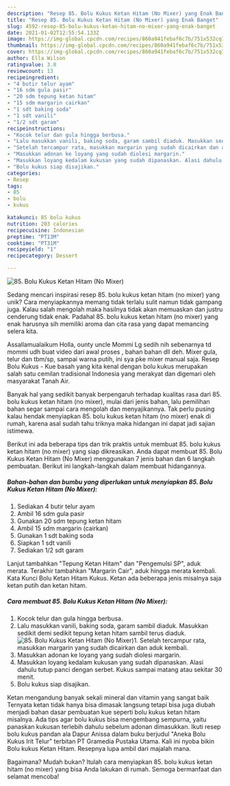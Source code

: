 ```yaml
---
description: "Resep 85. Bolu Kukus Ketan Hitam (No Mixer) yang Enak Banget"
title: "Resep 85. Bolu Kukus Ketan Hitam (No Mixer) yang Enak Banget"
slug: 4592-resep-85-bolu-kukus-ketan-hitam-no-mixer-yang-enak-banget
date: 2021-01-02T12:55:54.133Z
image: https://img-global.cpcdn.com/recipes/860a941febaf6c7b/751x532cq70/85-bolu-kukus-ketan-hitam-no-mixer-foto-resep-utama.jpg
thumbnail: https://img-global.cpcdn.com/recipes/860a941febaf6c7b/751x532cq70/85-bolu-kukus-ketan-hitam-no-mixer-foto-resep-utama.jpg
cover: https://img-global.cpcdn.com/recipes/860a941febaf6c7b/751x532cq70/85-bolu-kukus-ketan-hitam-no-mixer-foto-resep-utama.jpg
author: Ella Wilson
ratingvalue: 3.8
reviewcount: 13
recipeingredient:
- "4 butir telur ayam"
- "16 sdm gula pasir"
- "20 sdm tepung ketan hitam"
- "15 sdm margarin cairkan"
- "1 sdt baking soda"
- "1 sdt vanili"
- "1/2 sdt garam"
recipeinstructions:
- "Kocok telur dan gula hingga berbusa."
- "Lalu masukkan vanili, baking soda, garam sambil diaduk. Masukkan sedikit demi sedikit tepung ketan hitam sambil terus diaduk."
- "Setelah tercampur rata, masukkan margarin yang sudah dicairkan dan aduk kembali."
- "Masukkan adonan ke loyang yang sudah diolesi margarin."
- "Masukkan loyang kedalam kukusan yang sudah dipanaskan. Alasi dahulu tutup panci dengan serbet. Kukus sampai matang atau sekitar 30 menit."
- "Bolu kukus siap disajikan."
categories:
- Resep
tags:
- 85
- bolu
- kukus

katakunci: 85 bolu kukus 
nutrition: 203 calories
recipecuisine: Indonesian
preptime: "PT13M"
cooktime: "PT31M"
recipeyield: "1"
recipecategory: Dessert

---
```



![85. Bolu Kukus Ketan Hitam (No Mixer)](https://img-global.cpcdn.com/recipes/860a941febaf6c7b/751x532cq70/85-bolu-kukus-ketan-hitam-no-mixer-foto-resep-utama.jpg)

Sedang mencari inspirasi resep 85. bolu kukus ketan hitam (no mixer) yang unik? Cara menyiapkannya memang tidak terlalu sulit namun tidak gampang juga. Kalau salah mengolah maka hasilnya tidak akan memuaskan dan justru cenderung tidak enak. Padahal 85. bolu kukus ketan hitam (no mixer) yang enak harusnya sih memiliki aroma dan cita rasa yang dapat memancing selera kita.

Assallamualaikum Holla, ounty uncle Mommi Lg sedih nih sebenarnya td mommi udh buat video dari awal proses , bahan bahan dll deh. Mixer gula, telur dan tbm/sp, sampai warna putih, ini sya pke mixer manual saja. Resep Bolu Kukus - Kue basah yang kita kenal dengan bolu kukus merupakan salah satu cemilan tradisional Indonesia yang merakyat dan digemari oleh masyarakat Tanah Air.

Banyak hal yang sedikit banyak berpengaruh terhadap kualitas rasa dari 85. bolu kukus ketan hitam (no mixer), mulai dari jenis bahan, lalu pemilihan bahan segar sampai cara mengolah dan menyajikannya. Tak perlu pusing kalau hendak menyiapkan 85. bolu kukus ketan hitam (no mixer) enak di rumah, karena asal sudah tahu triknya maka hidangan ini dapat jadi sajian istimewa.


Berikut ini ada beberapa tips dan trik praktis untuk membuat 85. bolu kukus ketan hitam (no mixer) yang siap dikreasikan. Anda dapat membuat 85. Bolu Kukus Ketan Hitam (No Mixer) menggunakan 7 jenis bahan dan 6 langkah pembuatan. Berikut ini langkah-langkah dalam membuat hidangannya.

<!--inarticleads1-->

##### Bahan-bahan dan bumbu yang diperlukan untuk menyiapkan 85. Bolu Kukus Ketan Hitam (No Mixer):

1. Sediakan 4 butir telur ayam
1. Ambil 16 sdm gula pasir
1. Gunakan 20 sdm tepung ketan hitam
1. Ambil 15 sdm margarin (cairkan)
1. Gunakan 1 sdt baking soda
1. Siapkan 1 sdt vanili
1. Sediakan 1/2 sdt garam


Lanjut tambahkan &#34;Tepung Ketan Hitam&#34; dan &#34;Pengemulsi SP&#34;, aduk merata. Terakhir tambahkan &#34;Margarin Cair&#34;, aduk hingga merata kembali. Kata Kunci Bolu Ketan Hitam Kukus. Ketan ada beberapa jenis misalnya saja ketan putih dan ketan hitam. 

<!--inarticleads2-->

##### Cara membuat 85. Bolu Kukus Ketan Hitam (No Mixer):

1. Kocok telur dan gula hingga berbusa.
1. Lalu masukkan vanili, baking soda, garam sambil diaduk. Masukkan sedikit demi sedikit tepung ketan hitam sambil terus diaduk.
<img src="//assets-global.cpcdn.com/assets/icons/button_play-2c75c40dde080a61004c1f40b05d8f140eaff45d7e9e6481dc71c63d2e7c4909.png" alt="85. Bolu Kukus Ketan Hitam (No Mixer)">1. Setelah tercampur rata, masukkan margarin yang sudah dicairkan dan aduk kembali.
1. Masukkan adonan ke loyang yang sudah diolesi margarin.
1. Masukkan loyang kedalam kukusan yang sudah dipanaskan. Alasi dahulu tutup panci dengan serbet. Kukus sampai matang atau sekitar 30 menit.
1. Bolu kukus siap disajikan.


Ketan mengandung banyak sekali mineral dan vitamin yang sangat baik Ternyata ketan tidak hanya bisa dimasak langsung tetapi bisa juga diubah menjadi bahan dasar pembuatan kue seperti bolu kukus ketan hitam misalnya. Ada tips agar bolu kukus bisa mengembang sempurna, yaitu panaskan kukusan terlebih dahulu sebelum adonan dimasukkan. Ikuti resep bolu kukus pandan ala Dapur Anissa dalam buku berjudul &#34;Aneka Bolu Kukus Irit Telur&#34; terbitan PT Gramedia Pustaka Utama. Kali ini nyoba bikin Bolu kukus Ketan Hitam. Resepnya lupa ambil dari majalah mana. 

Bagaimana? Mudah bukan? Itulah cara menyiapkan 85. bolu kukus ketan hitam (no mixer) yang bisa Anda lakukan di rumah. Semoga bermanfaat dan selamat mencoba!
